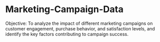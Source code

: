 # Marketing-Campaign-Data
Objective: To analyze the impact of different marketing campaigns on customer engagement, purchase behavior, and satisfaction levels, and identify the key factors contributing to campaign success.
